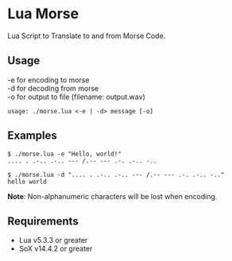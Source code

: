 # Lua Morse
Lua Script to Translate to and from Morse Code.

## Usage

-e for encoding to morse<br>
-d for decoding from morse<br>
-o for output to file (filename: output.wav)

```
usage: ./morse.lua <-e | -d> message [-o]
```

## Examples

```
$ ./morse.lua -e "Hello, world!"
.... . .-.. .-.. --- /.-- --- .-. .-.. -..

$ ./morse.lua -d ".... . .-.. .-.. --- /.-- --- .-. .-.. -.."
hello world
```

**Note**: Non-alphanumeric characters will be lost when encoding.

## Requirements

* Lua v5.3.3 or greater
* SoX v14.4.2 or greater
